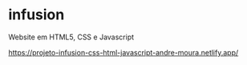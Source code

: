 # infusion
Website em HTML5, CSS e Javascript

https://projeto-infusion-css-html-javascript-andre-moura.netlify.app/
